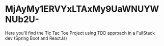 # MjAyMy1ERVYxLTAxMy9UaWNUYWNUb2U-
Here you'll find the Tic Tac Toe Project using TDD approach in a FullStack dev (Spring Boot and ReactJs)
